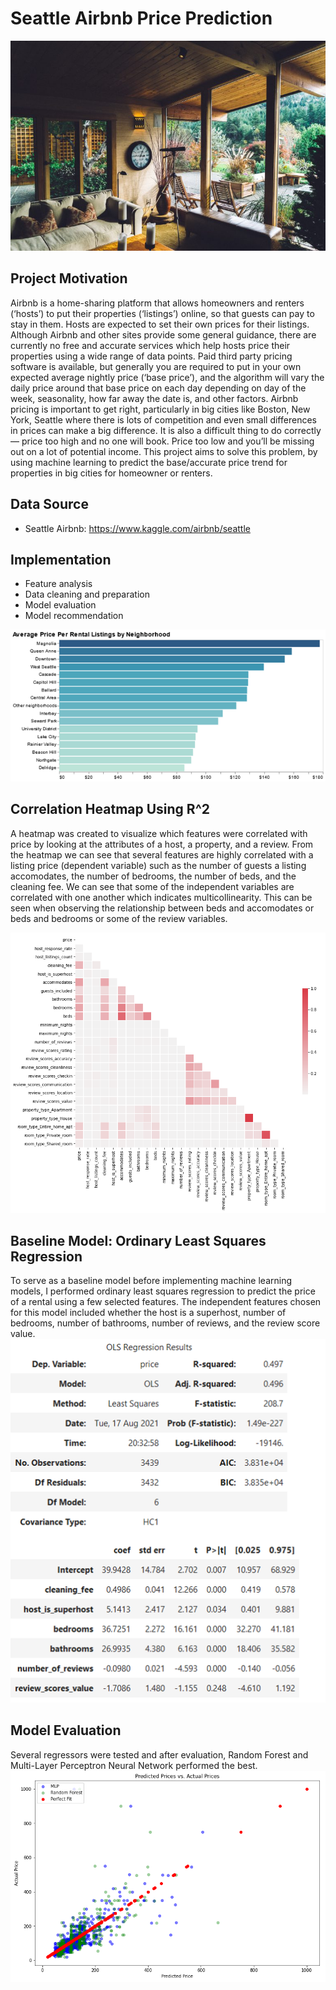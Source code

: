 # Seattle Airbnb Price Prediction

![](https://github.com/emoreno-hub/Seattle_Airbnb_Price_Prediction/blob/main/screenshots/Airbnb-Plus-768x512.jpg)


## Project Motivation
Airbnb is a home-sharing platform that allows homeowners and renters (‘hosts’) to put their properties (‘listings’) online, so that guests can pay to stay in them. Hosts are expected to set their own prices for their listings. Although Airbnb and other sites provide some general guidance, there are currently no free and accurate services which help hosts price their properties using a wide range of data points.
Paid third party pricing software is available, but generally you are required to put in your own expected average nightly price (‘base price’), and the algorithm will vary the daily price around that base price on each day depending on day of the week, seasonality, how far away the date is, and other factors.
Airbnb pricing is important to get right, particularly in big cities like Boston, New York, Seattle where there is lots of competition and even small differences in prices can make a big difference. It is also a difficult thing to do correctly — price too high and no one will book. Price too low and you’ll be missing out on a lot of potential income.
This project aims to solve this problem, by using machine learning to predict the base/accurate price trend for properties in big cities for homeowner or renters. 


## Data Source
* Seattle Airbnb:  https://www.kaggle.com/airbnb/seattle

## Implementation
* Feature analysis
* Data cleaning and preparation
* Model evaluation
* Model recommendation

![](https://github.com/emoreno-hub/Seattle_Airbnb_Price_Prediction/blob/main/screenshots/Avg_Rental_Listing_Price.png)

## Correlation Heatmap Using R^2
A heatmap was created to visualize which features were correlated with price by looking at the attributes of a host, a property, and a review. From the heatmap we can see that several features are highly correlated with a listing price (dependent variable) such as the number of guests a listing accomodates, the number of bedrooms, the number of beds, and the cleaning fee. We can see that some of the independent variables are correlated with one another which indicates multicollinearity. This can be seen when observing the relationship between beds and accomodates or beds and bedrooms or some of the review variables.

![](https://github.com/emoreno-hub/Seattle_Airbnb_Price_Prediction/blob/main/screenshots/Heatmap.PNG)

## Baseline Model: Ordinary Least Squares Regression
To serve as a baseline model before implementing machine learning models, I performed ordinary least squares regression to predict the price of a rental using a few selected features.  The independent features chosen for this model included whether the host is a superhost, number of bedrooms, number of bathrooms, number of reviews, and the review score value.
![](https://github.com/emoreno-hub/Seattle_Airbnb_Price_Prediction/blob/main/screenshots/OLS%20Regression.png)

## Model Evaluation
Several regressors were tested and after evaluation, Random Forest and Multi-Layer Perceptron Neural Network performed the best.
![](https://github.com/emoreno-hub/Seattle_Airbnb_Price_Prediction/blob/main/screenshots/Predictions.PNG)

